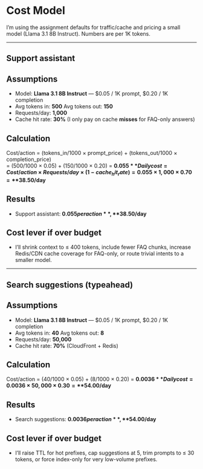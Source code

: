 # Cost Model

I’m using the assignment defaults for traffic/cache and pricing a small model (Llama 3.1 8B Instruct). Numbers are per 1K tokens.

---

## Support assistant

## Assumptions
- Model: **Llama 3.1 8B Instruct** — $0.05 / 1K prompt, $0.20 / 1K completion
- Avg tokens in: **500**    Avg tokens out: **150**
- Requests/day: **1,000**
- Cache hit rate: **30%** (I only pay on cache **misses** for FAQ-only answers)

## Calculation
Cost/action = (tokens_in/1000 × prompt_price) + (tokens_out/1000 × completion_price)  
= (500/1000 × 0.05) + (150/1000 × 0.20) = **$0.055**  
Daily cost = Cost/action × Requests/day × (1 − cache_hit_rate)  
= 0.055 × 1,000 × 0.70 = **$38.50/day**

## Results
- Support assistant: **$0.055 per action**, **$38.50/day**

## Cost lever if over budget
- I’ll shrink context to ≤ 400 tokens, include fewer FAQ chunks, increase Redis/CDN cache coverage for FAQ-only, or route trivial intents to a smaller model.

---

## Search suggestions (typeahead)

## Assumptions
- Model: **Llama 3.1 8B Instruct** — $0.05 / 1K prompt, $0.20 / 1K completion
- Avg tokens in: **40**    Avg tokens out: **8**
- Requests/day: **50,000**
- Cache hit rate: **70%** (CloudFront + Redis)

## Calculation
Cost/action = (40/1000 × 0.05) + (8/1000 × 0.20) = **$0.0036**  
Daily cost = 0.0036 × 50,000 × 0.30 = **$54.00/day**

## Results
- Search suggestions: **$0.0036 per action**, **$54.00/day**

## Cost lever if over budget
- I’ll raise TTL for hot prefixes, cap suggestions at 5, trim prompts to ≤ 30 tokens, or force index-only for very low-volume prefixes.